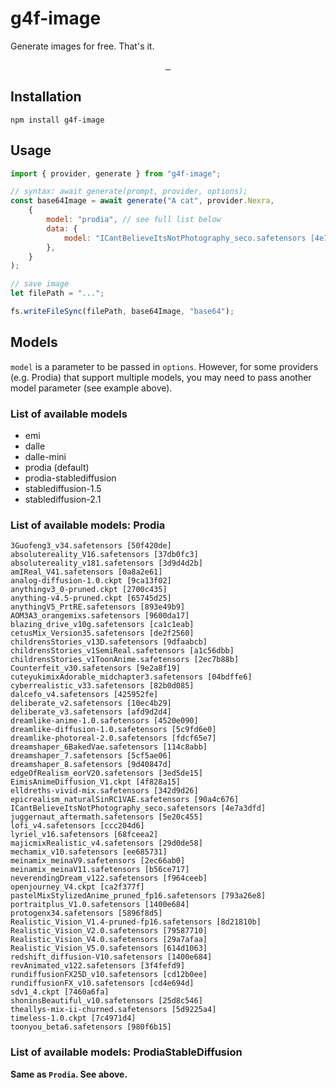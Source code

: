 # g4f-image

Generate images for free. That's it.


<p align="center">
  <a aria-label="NPM Version" href="https://www.npmjs.com/package/g4f-image">
    <img alt="" src="https://img.shields.io/npm/v/g4f-image.svg?label=NPM&logo=npm&style=for-the-badge&color=0470FF&logoColor=white">
  </a>
  <a aria-label="NPM Download Count" href="https://www.npmjs.com/package/g4f-image">
    <img alt="" src="https://img.shields.io/npm/dt/g4f-image?label=Downloads&style=for-the-badge&color=27B2FF">
  </a>
  <a aria-label="Size" href="https://www.npmjs.com/package/g4f-image">
    <img alt="" src="https://img.shields.io/bundlephobia/minzip/g4f-image?style=for-the-badge&color=B3CAFF">
  </a>
</p>


## Installation
```npm install g4f-image```

## Usage
```js
import { provider, generate } from "g4f-image";

// syntax: await generate(prompt, provider, options);
const base64Image = await generate("A cat", provider.Nexra,
    {
        model: "prodia", // see full list below
        data: {
            model: "ICantBelieveItsNotPhotography_seco.safetensors [4e7a3dfd]", // see the full list below
        },
    }
);

// save image
let filePath = "...";

fs.writeFileSync(filePath, base64Image, "base64");
```

## Models
`model` is a parameter to be passed in `options`. However, for some providers (e.g. Prodia) that support multiple models, 
you may need to pass another model parameter (see example above).

### List of available models
- emi
- dalle
- dalle-mini
- prodia (default)
- prodia-stablediffusion
- stablediffusion-1.5
- stablediffusion-2.1

### List of available models: Prodia

    3Guofeng3_v34.safetensors [50f420de]
    absolutereality_V16.safetensors [37db0fc3]
    absolutereality_v181.safetensors [3d9d4d2b]
    amIReal_V41.safetensors [0a8a2e61]
    analog-diffusion-1.0.ckpt [9ca13f02]
    anythingv3_0-pruned.ckpt [2700c435]
    anything-v4.5-pruned.ckpt [65745d25]
    anythingV5_PrtRE.safetensors [893e49b9]
    AOM3A3_orangemixs.safetensors [9600da17]
    blazing_drive_v10g.safetensors [ca1c1eab]
    cetusMix_Version35.safetensors [de2f2560]
    childrensStories_v13D.safetensors [9dfaabcb]
    childrensStories_v1SemiReal.safetensors [a1c56dbb]
    childrensStories_v1ToonAnime.safetensors [2ec7b88b]
    Counterfeit_v30.safetensors [9e2a8f19]
    cuteyukimixAdorable_midchapter3.safetensors [04bdffe6]
    cyberrealistic_v33.safetensors [82b0d085]
    dalcefo_v4.safetensors [425952fe]
    deliberate_v2.safetensors [10ec4b29]
    deliberate_v3.safetensors [afd9d2d4]
    dreamlike-anime-1.0.safetensors [4520e090]
    dreamlike-diffusion-1.0.safetensors [5c9fd6e0]
    dreamlike-photoreal-2.0.safetensors [fdcf65e7]
    dreamshaper_6BakedVae.safetensors [114c8abb]
    dreamshaper_7.safetensors [5cf5ae06]
    dreamshaper_8.safetensors [9d40847d]
    edgeOfRealism_eorV20.safetensors [3ed5de15]
    EimisAnimeDiffusion_V1.ckpt [4f828a15]
    elldreths-vivid-mix.safetensors [342d9d26]
    epicrealism_naturalSinRC1VAE.safetensors [90a4c676]
    ICantBelieveItsNotPhotography_seco.safetensors [4e7a3dfd]
    juggernaut_aftermath.safetensors [5e20c455]
    lofi_v4.safetensors [ccc204d6]
    lyriel_v16.safetensors [68fceea2]
    majicmixRealistic_v4.safetensors [29d0de58]
    mechamix_v10.safetensors [ee685731]
    meinamix_meinaV9.safetensors [2ec66ab0]
    meinamix_meinaV11.safetensors [b56ce717]
    neverendingDream_v122.safetensors [f964ceeb]
    openjourney_V4.ckpt [ca2f377f]
    pastelMixStylizedAnime_pruned_fp16.safetensors [793a26e8]
    portraitplus_V1.0.safetensors [1400e684]
    protogenx34.safetensors [5896f8d5]
    Realistic_Vision_V1.4-pruned-fp16.safetensors [8d21810b]
    Realistic_Vision_V2.0.safetensors [79587710]
    Realistic_Vision_V4.0.safetensors [29a7afaa]
    Realistic_Vision_V5.0.safetensors [614d1063]
    redshift_diffusion-V10.safetensors [1400e684]
    revAnimated_v122.safetensors [3f4fefd9]
    rundiffusionFX25D_v10.safetensors [cd12b0ee]
    rundiffusionFX_v10.safetensors [cd4e694d]
    sdv1_4.ckpt [7460a6fa]
    shoninsBeautiful_v10.safetensors [25d8c546]
    theallys-mix-ii-churned.safetensors [5d9225a4]
    timeless-1.0.ckpt [7c4971d4]
    toonyou_beta6.safetensors [980f6b15]


### List of available models: ProdiaStableDiffusion
**Same as `Prodia`. See above.**
